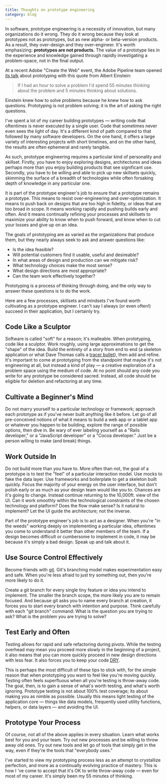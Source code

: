 ```yaml
---
title: Thoughts on prototype engineering
category: blog
---
```


In software, prototype engineering is a necessity of innovation, but many organizations do it wrong. They do it wrong because they look at prototypes not as prototypes, but as new alpha- or beta-version products. As a result, they over-design and they over-engineer. It's worth emphasizing: **prototypes are not products.** The value of a prototype lies in the experience and knowledge gained through rapidly investigating a problem-space, not in the final output. 

At a recent Adobe "Create the Web" event, the Adobe Pipeline team opened [its talk](http://www.youtube.com/watch?v=IiXnazocB30) about prototyping with this quote from Albert Einstein:

> If I had an hour to solve a problem I'd spend 55 minutes thinking about the problem and 5 minutes thinking about solutions.

Einstein knew how to solve problems because he knew how to ask questions. Prototyping is not problem solving; it is the art of asking the right questions.

I've spent a lot of my career building prototypes &mdash; writing code that oftentimes is never executed by a single user. Code that sometimes never even sees the light of day. It's a different kind of path compared to that followed by many software developers. On the one hand, it offers a large variety of interesting projects with short timelines, and on the other hand, the results are often ephemeral and rarely tangible. 

As such, prototype engineering requires a particular kind of personality and skillset. Firstly, you have to enjoy exploring designs, architectures and ideas perhaps more than you enjoy building products that see significant use. Secondly, you have to be willing and able to pick up new skillsets quickly, skimming the surface of a breadth of technologies while often forsaking depth of knowledge in any particular one.

It is part of the prototype engineer's job to ensure that a prototype remains a prototype. This means to resist over-engineering and over-optimization. It means to push back on designs that are too high in fidelity, or ideas that are too broad in scope. It means working rapidly and pushing builds early and often. And it means continually refining your processes and skillsets to maximize your ability to know when to push forward, and know when to cut your losses and give up on an idea.

The goals of prototyping are as varied as the organizations that produce them, but they nearly always seek to ask and answer questions like:

* Is the idea feasible?
* Will potential customers find it usable, useful and desireable?
* In what areas of design and production can we mitigate risk?
* What technology choices make the most sense?
* What design directions are most appropriate?
* Can the team work effectively together?

Prototyping is a process of thinking through doing, and the only way to answer these questions is to do the work.

Here are a few processes, skillsets and mindsets I've found worth cultivating as a prototype engineer. I can't say I always (or even often!) succeed in their application, but I certainly try.

## Code Like a Sculptor
Software is called "soft" for a reason; it's malleable. When prototyping, code like a sculptor. Work roughly, using large approximations to get the "shape" of the idea. Build the entirety of a story from end to end (a skeleton application or what Dave Thomas calls a [tracer bullet](http://www.artima.com/intv/tracerP.html)), then add and refine. It's important to come at prototyping from the standpoint that maybe it's not engineering at all, but instead a kind of play &mdash; a creative exploration of a problem space using the medium of code. At no point should any code you write for any prototype be considered sacred. Instead, all code should be eligible for deletion and refactoring at any time.

## Cultivate a Beginner's Mind
Do not marry yourself to a particular technology or framework; approach each prototype as if you've never built anything like it before. Let go of all pre-conceived notions of what it means to build a web app or a tablet app or whatever you happen to be building, explore the range of possible options, then dive in. Be wary of ever labeling yourself as a "Rails developer," or a "JavaScript developer" or a "Cocoa developer." Just be a person willing to make (and break) things.

## Work Outside In
Do not build more than you have to. More often than not, the goal of a prototype is to test the "feel" of a particular interaction model. Use mocks to fake the data layer. Use frameworks and boilerplate to get a skeleton built quickly. Focus the majority of your energy on the user interface, but don't polish early or as much as your design team would like you to. Chances are it's going to change. Instead continue returning to the 10,000ft. view of the UI. Can it work smoothly within the technological constraints of the chosen technology and platform? Does the flow make sense? Is it natural to implement? Let the UI guide the architecture; not the inverse.

Part of the prototype engineer's job is to act as a designer. When you're "in the weeds" working deeply on implementing a particular idea, oftentimes you come to understand it better than other members of the team. If a design becomes difficult or cumbersome to implement in code, it may be because it's simply a bad design. Speak up and talk about it.

## Use Source Control Effectively
Become friends with [git](http://git-scm.com/). Git's branching model makes experimentation easy and safe. When you're less afraid to just try something out, then you're more likely to do it. 

Create a git branch for every single tiny feature or idea you intend to implement. The smaller the branch scope, the more likely you are to remain focused. And because git asks you to name every branch at creation, it forces you to start every branch with intention and purpose. Think carefully with each "git branch" command: What is the question you are trying to ask? What is the problem you are trying to solve?

## Test Early and Often
Testing allows for rapid and safe refactoring during pivots. While the testing overhead may mean you proceed more slowly in the beginning of a project, it also means that you can more quickly proceed in new design directions with less fear. It also forces you to keep your code [DRY](http://en.wikipedia.org/wiki/Don't_repeat_yourself).

This is perhaps the most difficult of these tips to stick with, for the simple reason that when prototyping you want to feel like you're moving quickly. Testing often feels superfluous when all you're testing is throw-away code. The goal, then, is to gain a sense of what's worth testing, and what's worth ignoring. Prototype testing is not about 100% test coverage; its about making you as nimble as possible. Usually this means light testing of the application core &mdash; things like data models, frequently used utility functions, helpers, or data layers &mdash; and avoiding the UI.

## Prototype Your Process
Of course, not all of the above applies in every situation. Learn what works best for you and your team. Try out new processes and be willing to throw away old ones. Try out new tools and let go of tools that simply get in the way, even if they're the tools that "everybody uses."

I've started to view my prototyping process less as an attempt to crystallize perfection, and more as a continually evolving practice of mastery. This is how I 've come to accept that it's OK to write throw-away code &mdash; even for most of my career. It's simply been my 55 minutes of thinking.
